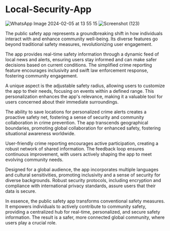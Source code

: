 # Local-Security-App

![WhatsApp Image 2024-02-05 at 13 55 15](https://github.com/Himani2615/Local-Security-App/assets/143219485/be08b453-14ed-42cd-953d-218d102d7cef)
![Screenshot (123)](https://github.com/Himani2615/Local-Security-App/assets/143219485/0c034c78-9cc3-49e0-a397-990998f8eab2)



The public safety app represents a groundbreaking shift in how individuals interact with and enhance community well-being. Its diverse features go beyond traditional safety measures, revolutionizing user engagement.

The app provides real-time safety information through a dynamic feed of local news and alerts, ensuring users stay informed and can make safer decisions based on current conditions. The simplified crime reporting feature encourages inclusivity and swift law enforcement response, fostering community engagement.

A unique aspect is the adjustable safety radius, allowing users to customize the app to their needs, focusing on events within a defined range. This personalization enhances the app's relevance, making it a valuable tool for users concerned about their immediate surroundings.

The ability to save locations for personalized crime alerts creates a proactive safety net, fostering a sense of security and community collaboration in crime prevention. The app transcends geographical boundaries, promoting global collaboration for enhanced safety, fostering situational awareness worldwide.

User-friendly crime reporting encourages active participation, creating a robust network of shared information. The feedback loop ensures continuous improvement, with users actively shaping the app to meet evolving community needs.

Designed for a global audience, the app incorporates multiple languages and cultural sensitivities, promoting inclusivity and a sense of security for diverse backgrounds. Robust security protocols, including encryption and compliance with international privacy standards, assure users that their data is secure.

In essence, the public safety app transforms conventional safety measures. It empowers individuals to actively contribute to community safety, providing a centralized hub for real-time, personalized, and secure safety information. The result is a safer, more connected global community, where users play a crucial role.

